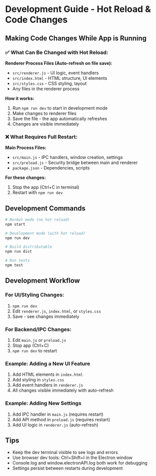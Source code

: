 # Development Guide - Hot Reload & Code Changes

## Making Code Changes While App is Running

### ✅ What Can Be Changed with Hot Reload:

**Renderer Process Files (Auto-refresh on file save):**
- `src/renderer.js` - UI logic, event handlers
- `src/index.html` - HTML structure, UI elements  
- `src/styles.css` - CSS styling, layout
- Any files in the renderer process

**How it works:**
1. Run `npm run dev` to start in development mode
2. Make changes to renderer files
3. Save the file - the app automatically refreshes
4. Changes are visible immediately

### ❌ What Requires Full Restart:

**Main Process Files:**
- `src/main.js` - IPC handlers, window creation, settings
- `src/preload.js` - Security bridge between main and renderer
- `package.json` - Dependencies, scripts

**For these changes:**
1. Stop the app (Ctrl+C in terminal)
2. Restart with `npm run dev`

## Development Commands

```bash
# Normal mode (no hot reload)
npm start

# Development mode (with hot reload)
npm run dev

# Build distributable
npm run dist

# Run tests
npm test
```

## Development Workflow

### For UI/Styling Changes:
1. `npm run dev`
2. Edit `renderer.js`, `index.html`, or `styles.css`
3. Save - see changes immediately

### For Backend/IPC Changes:
1. Edit `main.js` or `preload.js`
2. Stop app (Ctrl+C)
3. `npm run dev` to restart

### Example: Adding a New UI Feature
1. Add HTML elements in `index.html`
2. Add styling in `styles.css`  
3. Add event handlers in `renderer.js`
4. All changes visible immediately with auto-refresh

### Example: Adding New Settings
1. Add IPC handler in `main.js` (requires restart)
2. Add API method in `preload.js` (requires restart)
3. Add UI logic in `renderer.js` (auto-refresh)

## Tips

- Keep the dev terminal visible to see logs and errors
- Use browser dev tools: Ctrl+Shift+I in the Electron window
- Console.log and window.electronAPI.log both work for debugging
- Settings persist between restarts during development